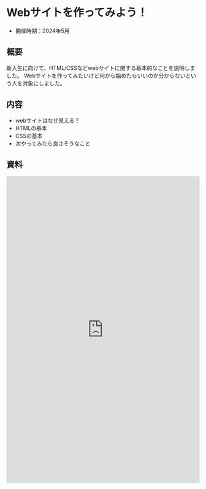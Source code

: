# Webサイトを作ってみよう！

- 開催時期：2024年5月

## 概要

新入生に向けて、HTML/CSSなどwebサイトに関する基本的なことを説明しました。
Webサイトを作ってみたいけど何から始めたらいいのか分からないという人を対象にしました。

## 内容

- webサイトはなぜ見える？
- HTMLの基本
- CSSの基本
- 次やってみたら良さそうなこと

## 資料

<iframe src="https://files.crashrt.work/slides/web2024.pdf" style="border: 0;" width="100%" height="800px">
    <p>
        スライド：
        <a href="https://files.crashrt.work/slides/web2024.pdf">
            https://files.crashrt.work/slides/web2024.pdf
        </a>
    </p>
</iframe>